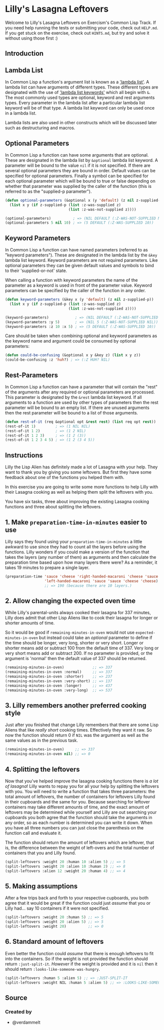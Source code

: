 # Lilly's Lasagna Leftovers

Welcome to Lilly's Lasagna Leftovers on Exercism's Common Lisp Track.
If you need help running the tests or submitting your code, check out `HELP.md`.
If you get stuck on the exercise, check out `HINTS.md`, but try and solve it without using those first :)

## Introduction

## Lambda List

In Common Lisp a function's argument list is known as a ['lambda list'][lambda-list].
A lambda list can have arguments of different types.
These different types are designated with the use of ['lambda list keywords'][lambda-list-keyword] which all begin with `&`.
The most commonly used types are optional, keyword and rest arguments types.
Every parameter in the lambda list after a particular lambda list keyword will be of that type.
A lambda list keyword can only be used once in a lambda list.

Lambda lists are also used in other constructs which will be discussed later such as destructuring and macros.

## Optional Parameters

In Common Lisp a function can have some arguments that are optional.
These are designated in the lambda list by `&optional` lambda list keyword.
A parameter will be bound to the value `nil` if it is not specified.
If there are several optional parameters they are bound in order.
Default values can be specified for optional parameters.
Finally a symbol can be specified for each optional parameter which will be bound to true or false depending on whether that parameter was supplied by the caller of the function (this is referred to as the "supplied-p parameter").

```lisp
(defun optional-parameters (&optional x (y 'default) (z nil z-supplied-p))
  (list x y (if z-supplied-p (list :z-was-supplied z)
                             (list :z-was-not-supplied z))))

(optional-parameters)          ; => (NIL DEFAULT (:Z-WAS-NOT-SUPPLIED NIL))
(optional-parameters 5 nil 10) ; => (5 DEFAULT (:Z-WAS-SUPPLIED 10))
```

## Keyword Parameters

In Common Lisp a function can have named parameters (referred to as  "keyword parameters").
These are designated in the lambda list by the `&key` lambda list keyword.
Keyword parameters are not required parameters.
Like optional parameters they can be given default values and symbols to bind to their 'supplied-or-not' state.

When calling a function with keyword parameters the name of the parameter as a keyword is used in front of the parameter value.
Keyword parameters can be specified by the caller of the function in any order.

```lisp
(defun keyword-parameters (&key x (y 'default) (z nil z-supplied-p))
  (list x y (if z-supplied-p (list :z-was-supplied z)
                             (list :z-was-not-supplied z))))

(keyword-parameters)            ; => (NIL DEFAULT (:Z-WAS-NOT-SUPPLIED NIL))
(keyword-parameters :y 5)       ; => (NIL 5 (:Z-WAS-NOT-SUPPLIED NIL))
(keyword-parameters :z 10 :x 5) ; => (5 DEFAULT (:Z-WAS-SUPPLIED 10))
```

Care should be taken when combining optional and keyword parameters as the keyword name and argument could be consumed by optional parameters:

```lisp
(defun could-be-confusing (&optional x y &key z) (list x y z))
(could-be-confusing :z 'huh?) ; => (:Z HUH? NIL)
```

## Rest-Parameters

In Common Lisp a function can have a parameter that will contain the "rest" of the arguments after any required or optional parameters are processed.
This parameter is designated by the `&rest` lambda list keyword.
If all arguments to a function are used by other types of parameters then the rest parameter will be bound to an empty list.
If there are unused arguments then the rest parameter will be bound to a list of those arguments.

```lisp
(defun rest-of-it (req &optional opt &rest rest) (list req opt rest))
(rest-of-it 1)         ; => (1 NIL NIL)
(rest-of-it 1 2)       ; => (1 2 NIL)
(rest-of-it 1 2 3)     ; => (1 2 (3))
(rest-of-it 1 2 3 4 5) ; => (1 2 (3 4 5))
```

[lambda-list]: http://www.lispworks.com/documentation/HyperSpec/Body/26_glo_l.htm#lambda_list
[lambda-list-keyword]: http://www.lispworks.com/documentation/HyperSpec/Body/26_glo_l.htm#lambda_list_keyword

## Instructions

Lilly the Lisp Alien has definitely made a lot of Lasagna with your
help. They want to thank you by giving you some leftovers. But first
they have some feedback about one of the functions you helped them
with.

In this exercise you are going to write some more functions to help
Lilly with their Lasagna cooking as well as helping them split the
leftovers with you.

You have six tasks, three about improving the existing Lasagna cooking
functions and three about splitting the leftovers.

## 1. Make `preparation-time-in-minutes` easier to use

Lilly says they found using your `preparation-time-in-minutes` a
little awkward to use since they had to count all the layers before
using the functions. Lilly wonders if you could make a version of the
function that takes the layers (any number of them) as arguments and
then calculate the preparation time based upon how many layers there
were? As a reminder, it takes 19 minutes to prepare a single layer.

```lisp
(preparation-time 'sauce 'cheese 'right-handed-macaroni 'cheese 'sauce
                  'left-handed-macaroni 'sauce 'sauce 'cheese 'cheese)
                  ;; => 190 (because there are 10 layers.)
```

## 2. Allow changing the expected oven time

While Lilly's parental-units always cooked their lasagna for 337
minutes, Lilly does admit that other Lisp Aliens like to cook their
lasagna for longer or shorter amounts of time.

So it would be good if `remaining-minutes-in-oven` would not use
`expected-minutes-in-oven` but instead could take an _optional_
parameter to define if the time should be longer, very long, shorter
or very short. Longer or shorter means add or subtract 100 from the
default time of 337. Very long or very short means add or
subtract 200. If no parameter is provided, or the argument is 'normal'
then the default value of 337 should be returned.

```lisp
(remaining-minutes-in-oven)             ;; => 337
(remaining-minutes-in-oven :normal)     ;; => 337
(remaining-minutes-in-oven :shorter)    ;; => 237
(remaining-minutes-in-oven :very-short) ;; => 137
(remaining-minutes-in-oven :longer)     ;; => 437
(remaining-minutes-in-oven :very-long)  ;; => 537
```

## 3. Lilly remembers another preferred cooking style

Just after you finished that change Lilly remembers that there are
some Lisp Aliens that like _really short_ cooking times. Effectively
they want it raw. So now the function should return 0 if `NIL` was the
argument as well as the same values as in the previous task.

```lisp
(remaining-minutes-in-oven)     ;; => 337
(remaining-minutes-in-oven nil) ;; => 0
```

## 4. Splitting the leftovers

Now that you've helped improve the lasagna cooking functions there is
_a lot of lasagna_! Lilly wants to repay you for all your help by
splitting the leftovers with you. You will need to write a function
that takes three parameters: the total amount of leftovers, the number
of containers for leftovers Lilly found in their cupboards and the
same for you. Because searching for leftover containers may take
different amounts of time, and the exact amount of leftovers may be
determined while yourself and Lilly are out searching your cupboards
you both agree that the function should take the arguments in any
order, so as each number is determined you can write it down. When you
have all three numbers you can just close the parenthesis on the
function call and evaluate it.

The function should return the amount of leftovers which are leftover,
that is, the difference between the weight of left-overs and the total
number of containers that you and Lilly found.

```lisp
(split-leftovers :weight 20 :human 10 :alien 5) ;; => 5
(split-leftovers :weight 20 :alien 10 :human 2) ;; => 8
(split-leftovers :alien 12 :weight 20 :human 4) ;; => 4
```

## 5. Making assumptions

After a few trips back and forth to your respective cupboards, you
both agree that it would be great if the function could just _assume_
that you or Lilly had... say 10 containers if it were not specified.

```lisp
(split-leftovers :weight 20 :human 5) ;; => 5
(split-leftovers :weight 20 :alien 5) ;; => 5
(split-leftovers :weight 20)          ;; => 0
```

## 6. Standard amount of leftovers

Even better the function could _assume_ that there is enough leftovers
to fit into the containers. So if the weight is not provided the
function should return `:just-split-it`. _However_ if the weight is
provided and it is `nil` then it should return
`:looks-like-someone-was-hungry`.

```lisp
(split-leftovers :human 5 :alien 5) ;; => :JUST-SPLIT-IT
(split-leftovers :weight NIL :human 5 :alien 5) ;; => :LOOKS-LIKE-SOMEONE-WAS-HUNGRY
```

## Source

### Created by

- @verdammelt